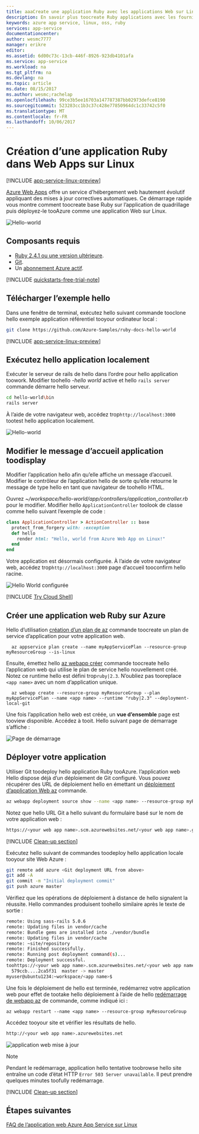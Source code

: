 ```yaml
---
title: aaaCreate une application Ruby avec les applications Web sur Linux | Documents Microsoft
description: En savoir plus toocreate Ruby applications avec les fournisseurs de services web Azure sous Linux.
keywords: azure app service, linux, oss, ruby
services: app-service
documentationcenter: 
author: wesmc7777
manager: erikre
editor: 
ms.assetid: 6d00c73c-13cb-446f-8926-923db4101afa
ms.service: app-service
ms.workload: na
ms.tgt_pltfrm: na
ms.devlang: na
ms.topic: article
ms.date: 08/15/2017
ms.author: wesmc;rachelap
ms.openlocfilehash: 99ce3b5ee16703a147787387bb02973defce8190
ms.sourcegitcommit: 523283cc1b3c37c428e77850964dc1c33742c5f0
ms.translationtype: MT
ms.contentlocale: fr-FR
ms.lasthandoff: 10/06/2017
---
```

# <a name="create-a-ruby-app-with-web-apps-on-linux"></a>Création d’une application Ruby dans Web Apps sur Linux 

[!INCLUDE [app-service-linux-preview](../../includes/app-service-linux-preview.md)]

[Azure Web Apps](https://docs.microsoft.com/azure/app-service-web/app-service-web-overview) offre un service d’hébergement web hautement évolutif appliquant des mises à jour correctives automatiques. Ce démarrage rapide vous montre comment toocreate base Ruby sur l’application de quadrillage puis déployez-le tooAzure comme une application Web sur Linux.

![Hello-world](./media/app-service-linux-ruby-get-started/hello-world-updated.png)

## <a name="prerequisites"></a>Composants requis

* [Ruby 2.4.1 ou une version ultérieure](https://www.ruby-lang.org/en/documentation/installation/#rubyinstaller).
* [Git](https://git-scm.com/downloads).
* Un [abonnement Azure actif](https://azure.microsoft.com/pricing/free-trial/).

[!INCLUDE [quickstarts-free-trial-note](../../includes/quickstarts-free-trial-note.md)]

## <a name="download-hello-sample"></a>Télécharger l’exemple hello

Dans une fenêtre de terminal, exécutez hello suivant commande tooclone hello exemple application référentiel tooyour ordinateur local :

```bash
git clone https://github.com/Azure-Samples/ruby-docs-hello-world
```

[!INCLUDE [app-service-linux-preview](../../includes/app-service-linux-preview.md)]

## <a name="run-hello-application-locally"></a>Exécutez hello application localement

Exécuter le serveur de rails de hello dans l’ordre pour hello application toowork. Modifier toohello *-hello world* active et hello `rails server` commande démarre hello serveur.

```bash
cd hello-world\bin
rails server
```
    
À l’aide de votre navigateur web, accédez trop`http://localhost:3000` tootest hello application localement.  

![Hello-world](./media/app-service-linux-ruby-get-started/hello-world.png)

## <a name="modify-app-toodisplay-welcome-message"></a>Modifier le message d’accueil application toodisplay

Modifier l’application hello afin qu’elle affiche un message d’accueil. Modifier le contrôleur de l’application hello de sorte qu’elle retourne le message de type hello en tant que navigateur de toohello HTML. 

Ouvrez *~/workspace/hello-world/app/controllers/application_controller.rb* pour le modifier. Modifier hello `ApplicationController` toolook de classe comme hello suivant l’exemple de code :

  ```ruby
  class ApplicationController > ActionController :: base
    protect_from_forgery with: :exception 
    def hello
      render html: "Hello, world from Azure Web App on Linux!"
    end
  end
  ```

Votre application est désormais configurée. À l’aide de votre navigateur web, accédez trop`http://localhost:3000` page d’accueil tooconfirm hello racine.

![Hello World configurée](./media/app-service-linux-ruby-get-started/hello-world-configured.png)

[!INCLUDE [Try Cloud Shell](../../includes/cloud-shell-try-it.md)]

## <a name="create-a-ruby-web-app-on-azure"></a>Créer une application web Ruby sur Azure

Hello d’utilisation [création d’un plan de az](https://docs.microsoft.com/cli/azure/appservice/plan#create) commande toocreate un plan de service d’application pour votre application web. 
 
```azurecli-interactive
  az appservice plan create --name myAppServicePlan --resource-group myResourceGroup --is-linux
```

Ensuite, émettez hello [az webapp créer](https://docs.microsoft.com/cli/azure/webapp) commande toocreate hello l’application web qui utilise le plan de service hello nouvellement créé. Notez ce runtime hello est défini trop`ruby|2.3`. N’oubliez pas tooreplace `<app name>` avec un nom d’application unique.

```azurecli-interactive
  az webapp create --resource-group myResourceGroup --plan myAppServicePlan --name <app name> --runtime "ruby|2.3" --deployment-local-git
```

Une fois l’application hello web est créée, un **vue d’ensemble** page est tooview disponible. Accédez à tooit. Hello suivant page de démarrage s’affiche :

![Page de démarrage](./media/app-service-linux-ruby-get-started/splash-page.png)


## <a name="deploy-your-application"></a>Déployer votre application

Utiliser Git toodeploy hello application Ruby tooAzure. l’application web Hello dispose déjà d’un déploiement de Git configuré. Vous pouvez récupérer des URL de déploiement hello en émettant un [déploiement d’application Web az](https://docs.microsoft.com/cli/azure/webapp/deployment) commande.  

```bash
az webapp deployment source show --name <app name> --resource-group myResourceGroup
```

Notez que hello URL Git a hello suivant du formulaire basé sur le nom de votre application web :

```bash
https://<your web app name>.scm.azurewebsites.net/<your web app name>.git
```

[!INCLUDE [Clean-up section](../../includes/configure-deployment-user-no-h.md)]

Exécutez hello suivant de commandes toodeploy hello application locale tooyour site Web Azure :

```bash
git remote add azure <Git deployment URL from above>
git add -A
git commit -m "Initial deployment commit"
git push azure master
```

Vérifiez que les opérations de déploiement à distance de hello signalent la réussite. Hello commandes produisent toohello similaire après le texte de sortie :

```bash
remote: Using sass-rails 5.0.6
remote: Updating files in vendor/cache
remote: Bundle gems are installed into ./vendor/bundle
remote: Updating files in vendor/cache
remote: ~site/repository
remote: Finished successfully.
remote: Running post deployment command(s)...
remote: Deployment successful.
toohttps://<your web app name>.scm.azurewebsites.net/<your web app name>.git
  579ccb....2ca5f31  master -> master
myuser@ubuntu1234:~workspace/<app name>$
```

Une fois le déploiement de hello est terminée, redémarrez votre application web pour effet de tootake hello déploiement à l’aide de hello [redémarrage de webapp az](https://docs.microsoft.com/cli/azure/webapp#restart) de commande, comme indiqué ici :

```azurecli-interactive 
az webapp restart --name <app name> --resource-group myResourceGroup
```

Accédez tooyour site et vérifier les résultats de hello.

```bash
http://<your web app name>.azurewebsites.net
```
![application web mise à jour](./media/app-service-linux-ruby-get-started/hello-world-updated.png)

> [!NOTE]
> Pendant le redémarrage, application hello tentative toobrowse hello site entraîne un code d’état HTTP `Error 503 Server unavailable`. Il peut prendre quelques minutes toofully redémarrage.
>

[!INCLUDE [Clean-up section](../../includes/cli-script-clean-up.md)]


## <a name="next-steps"></a>Étapes suivantes

[FAQ de l’application web Azure App Service sur Linux](https://docs.microsoft.com/azure/app-service-web/app-service-linux-faq.md)